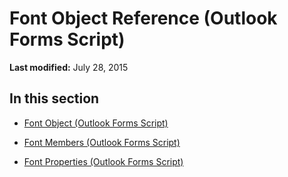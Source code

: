 
# Font Object Reference (Outlook Forms Script)

 **Last modified:** July 28, 2015


## In this section


-  [Font Object (Outlook Forms Script)](490830cf-9278-eb83-5c4b-82b03c91761b.md)
    
-  [Font Members (Outlook Forms Script)](d4cb0965-27cb-4d56-92c0-6492ab889811.md)
    
-  [Font Properties (Outlook Forms Script)](f23047af-f60d-4e4d-827b-90527189de95.md)
    
